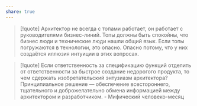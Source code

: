 ```yaml
---
share: true
---
```



>[!quote]
>Архитектор не всегда с топами работает, он работает с руководителями бизнес-линий. Топы должны быть спокойны, что бизнес люди и технические люди нашли общий язык. Если топы погружаются в технологии, это опасно. Опасно потому, что у них создаётся иллюзия интуиции в этих вопросах.

>[!quote] 
>Если ответственность за спецификацию функций отделить от ответственности за быстрое создание недорогого продукта, то чем сдержать изобретательский энтузиазм архитектора? Принципиальное решение — обеспечение всестороннего, тщательного и доброжелательно обмена информацией между архитектором и разработчиком.
>\- Мифический человеко-месяц

